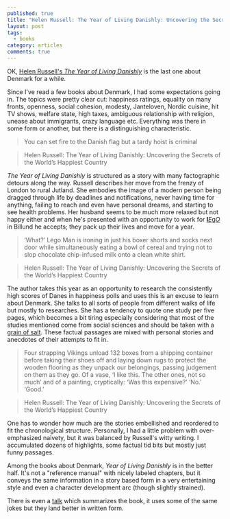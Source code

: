 ```yaml
---
published: true
title: "Helen Russell: The Year of Living Danishly: Uncovering the Secrets of the World's Happiest Country"
layout: post
tags:
  - books
category: articles
comments: true
---
```


OK, [Helen Russell's *The Year of Living Danishly*](https://www.goodreads.com/book/show/24359966-the-year-of-living-danishly) is the last one about Denmark for a while.

Since I've read a few books about Denmark, I had some expectations going in. The topics were pretty clear cut: happiness ratings, equality on many fronts, openness, social cohesion, modesty, Janteloven, Nordic cuisine, hit TV shows, welfare state, high taxes, ambiguous relationship with religion, unease about immigrants, crazy language etc. Everything was there in some form or another, but there is a distinguishing characteristic.

> You can set fire to the Danish flag but a tardy hoist is criminal

> Helen Russell: The Year of Living Danishly: Uncovering the Secrets of the World’s Happiest Country

*The Year of Living Danishly* is structured as a story with many factographic detours along the way. Russell describes her move from the frenzy of London to rural Jutland. She embodies the image of a modern person being dragged through life by deadlines and notifications, never having time for anything, failing to reach and even have personal dreams, and starting to see health problems. Her husband seems to be much more relaxed but not happy either and when he's presented with an opportunity to work for [**l***E*g*O*](/articles/randall-munroe-what-if) in Billund he accepts; they pack up their lives and move for a year.

> ‘What?’ Lego Man is ironing in just his boxer shorts and socks next door while simultaneously eating a bowl of cereal and trying not to slop chocolate chip-infused milk onto a clean white shirt.

> Helen Russell: The Year of Living Danishly: Uncovering the Secrets of the World’s Happiest Country

The author takes this year as an opportunity to research the consistently high scores of Danes in happiness polls and uses this is an excuse to learn about Denmark. She talks to all sorts of people from different walks of life but mostly to researches. She has a tendency to quote one study per five pages, which becomes a bit tiring especially considering that most of the studies mentioned come from social sciences and should be taken with a [grain of salt](http://www.slate.com/articles/podcasts/lexicon_valley/2016/03/lexicographer_ben_zimmer_on_the_etymology_of_taking_something_with_a_grain.html). These factual passages are mixed with personal stories and anecdotes of their attempts to fit in.

> Four strapping Vikings unload 132 boxes from a shipping container before taking their shoes off and laying down rugs to protect the wooden flooring as they unpack our belongings, passing judgement on them as they go. Of a vase, ‘I like this. The other ones, not so much’ and of a painting, cryptically: ‘Was this expensive?’ ‘No.’ ‘Good.’

> Helen Russell: The Year of Living Danishly: Uncovering the Secrets of the World’s Happiest Country

One has to wonder how much are the stories embellished and reordered to fit the chronological structure. Personally, I had a little problem with over-emphasized naivety, but it was balanced by Russell's witty writing. I accumulated dozens of highlights, some factual tid bits but mostly just funny passages.

Among the books about Denmark, *Year of Living Danishly* is in the better half. It's not a "reference manual" with nicely labeled chapters, but it conveys the same information in a story based form in a very entertaining style and even a character development arc (though slightly strained).

There is even a [talk](https://www.youtube.com/watch?v=h1RXGltx4SI) which summarizes the book, it uses some of the same jokes but they land better in written form.